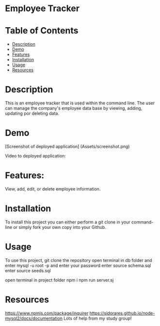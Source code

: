 # Employee Tracker

# Table of Contents

- [Description](#description)
- [Demo](#demo)
- [Features](#features)
- [Installation](#installation)
- [Usage](#usage)
- [Resources](#resources)

# Description

This is an employee tracker that is used within the command line. The user can manage the company's employee data base by viewing, adding, updating por deleting data.

# Demo

[Screenshot of deployed application] (Assets/screenshot.png)

Video to deployed application:

# Features:

View, add, edit, or delete employee information.

# Installation

To install this project you can either perform a git clone in your command-line or simply fork your own copy into your Github.

# Usage

To use this project, git clone the repository
open terminal in db folder and enter mysql -u root -p and enter your password
enter source schema.sql
enter source seeds.sql

open terminal in project folder
npm i
npm run server.sj

# Resources

https://www.npmjs.com/package/inquirer
https://sidorares.github.io/node-mysql2/docs/documentation
Lots of help from my study group!
